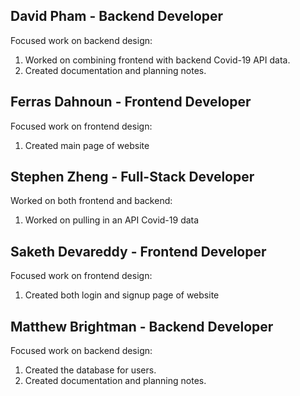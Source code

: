 ## David Pham - Backend Developer
Focused work on backend design:
  1. Worked on combining frontend with backend Covid-19 API data.
  2. Created documentation and planning notes.


## Ferras Dahnoun - Frontend Developer
Focused work on frontend design:
  1. Created main page of website


## Stephen Zheng - Full-Stack Developer
Worked on both frontend and backend:
  1. Worked on pulling in an API Covid-19 data


## Saketh Devareddy - Frontend Developer
Focused work on frontend design:
  1. Created both login and signup page of website


## Matthew Brightman - Backend Developer
Focused work on backend design:
  1. Created the database for users.
  2. Created documentation and planning notes.
